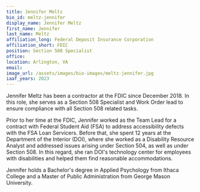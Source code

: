 ```yaml
---
title: Jennifer Meltz
bio_id: meltz-jennifer
display_name: Jennifer Meltz
first_name: Jennifer
last_name: Meltz
affiliation_long: Federal Deposit Insurance Corporation
affiliation_short: FDIC
position: Section 508 Specialist
office: 
location: Arlington, VA
email: 
image_url: /assets/images/bio-images/meltz-jennifer.jpg
iaaf_years: 2023
---
```

Jennifer Meltz has been a contractor at the FDIC since December 2018. In this role, she serves as a Section 508 Specialist and Work Order lead to ensure compliance with all Section 508 related tasks.

Prior to her time at the FDIC, Jennifer worked as the Team Lead for a contract with Federal Student Aid (FSA) to address accessibility defects with the FSA Loan Servicers. Before that, she spent 12 years at the Department of the Interior (DOI), where she worked as a Disability Resource Analyst and addressed issues arising under Section 504, as well as under Section 508. In this regard, she ran DOI's technology center for employees with disabilities and helped them find reasonable accommodations.

Jennifer holds a Bachelor's degree in Applied Psychology from Ithaca College and a Master of Public Administration from George Mason University.